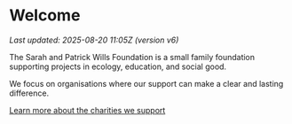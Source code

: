 <!-- canonical home page -->
# Welcome

_Last updated: 2025-08-20 11:05Z (version v6)_

The Sarah and Patrick Wills Foundation is a small family foundation supporting projects in ecology, education, and social good.

We focus on organisations where our support can make a clear and lasting difference.

[Learn more about the charities we support](charities.md)

<!-- housekeeping markers: v6 replaces duplicated content present in v5 -->